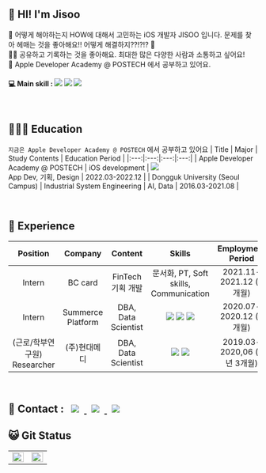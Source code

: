 <h2>👋 HI! I'm Jisoo </h2>
  
💁 어떻게 해야하는지 HOW에 대해서 고민하는 iOS 개발자 JISOO 입니다. 문제를 찾아 헤매는 것을 좋아해요!! 어떻게 해결하지??!?!? 🤔
  <br> ✍🏻 공유하고 기록하는 것을 좋아해요. 최대한 많은 다양한 사람과 소통하고 싶어요! 
  <br> 🍎 Apple Developer Academy @ POSTECH 에서 공부하고 있어요.

<h4>💻 Main skill : 
<a href="https://developer.apple.com/kr/swift/"><img src="https://img.shields.io/badge/Swift-F05138?style=flat-square&logo=Swift&logoColor=white"/></a> <a href="https://www.mysql.com/"><img src="https://img.shields.io/badge/MySQL-4479A1?style=flat-square&logo=MySQL&logoColor=white"/></a> <a href="https://www.python.org/"><img src="https://img.shields.io/badge/Python-3776AB?style=flat-square&logo=Python&logoColor=white"/></a> </h4>

<br>

<h2>👩🏻‍🏫 Education </h2>

```지금은 Apple Developer Academy @ POSTECH``` 에서 공부하고 있어요
| Title | Major | Study Contents | Education Period |
|:---:|:---:|:---:|:---:|
| Apple Developer Academy @ POSTECH | iOS development | <a href="https://developer.apple.com/kr/swift/"><img src="https://img.shields.io/badge/Swift-F05138?style=flat-square&logo=Swift&logoColor=white"/></a> <br> App Dev, 기획, Design | 2022.03-2022.12 |
| Dongguk University (Seoul Campus) | Industrial System Engineering | AI, Data | 2016.03-2021.08 |
  
<br>


<h2>🏢 Experience </h2>

| Position | Company | Content | Skills | Employment Period |
|:---:|:---:|:---:|:---:|:---:|
|Intern| BC card | FinTech 기획 개발 | 문서화, PT, Soft skills, Communication | 2021.11-2021.12 (2개월) |
|Intern| Summerce Platform| DBA, Data Scientist | <a href="https://www.r-project.org/"><img src="https://img.shields.io/badge/R-276DC3?style=flat-square&logo=R&logoColor=white"/></a> <a href="https://www.python.org/"><img src="https://img.shields.io/badge/Python-3776AB?style=flat-square&logo=Python&logoColor=white"/></a> <a href="https://www.microsoft.com/ko-kr/sql-server/sql-server-downloads"><img src="https://img.shields.io/badge/MS SQL-CC2927?style=flat-square&logo=Microsoft SQL Server&logoColor=white"/></a>| 2020.07-2020.12 (6개월) |
|(근로/학부연구원)<br>Researcher| (주)현대메디 | DBA, Data Scientist | <a href="https://www.mysql.com/"><img src="https://img.shields.io/badge/MySQL-4479A1?style=flat-square&logo=MySQL&logoColor=white"/></a> <a href="https://www.python.org/"><img src="https://img.shields.io/badge/Python-3776AB?style=flat-square&logo=Python&logoColor=white"/></a> | 2019.03-2020,06 (1년 3개월) |


<br>

<h2> 📲 Contact : 
<a href="https://didu-story.tistory.com/">
  <img
  src="http://img.shields.io/badge/-Tech%20Blog-655ced?style=flat&logo=github&link=https://didu-story.tistory.com/"
  style="height : auto; margin-left : 10px; margin-right : 10px;"/> </a> 
  <a href="https://instagram.com/gguummee"> <img
       src="http://img.shields.io/badge/-Instagram-black?style=flat&logo=Instagram&link=https://instagram.com/gguummee/" style="height : auto; margin-left : 10px; margin-right : 10px;"/> </a> 
  <a href="mailto:dlwltn815@gmail.com"> <img
  src="https://img.shields.io/badge/Gmail-d14836?style=flat-square&logo=Gmail&logoColor=white&link=mailto:dlwltn815@gmail.com"
  style="height : auto; margin-left : 10px; margin-right : 10px;"/>
</a>
</h2>

<h2> 😺 Git Status </h2>
<table><tr><td valign="top" width="50%">
  <img src="https://github-readme-stats.vercel.app/api?username=deslog&show_icons=true&theme=onedark" align="left" style="width: 100%" />
  </td><td valign="top" width="50%">
  <img src="https://github-readme-stats.vercel.app/api/top-langs/?username=deslog&langs_count=10&layout=compact&theme=onedark)](https://github.com/deslog" align="left" style="width: 100%" />
</td></tr></table>
